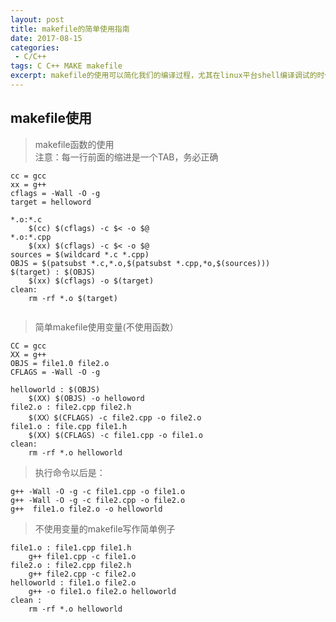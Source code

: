 ```yaml
---
layout: post
title: makefile的简单使用指南
date: 2017-08-15
categories:
 - C/C++
tags: C C++ MAKE makefile
excerpt: makefile的使用可以简化我们的编译过程，尤其在linux平台shell编译调试的时候，如果每次都手动输入命令的话无疑是一件很烦的事情，而恰恰makefile的产生可以每次只需要键入make就可以自动化编译，这真是很棒的事情，通常讲项目越复杂越能体现makefile的自动化编译方便之处！开启你的makefile之旅吧
---
```

## makefile使用  
> makefile函数的使用  
> 注意：每一行前面的缩进是一个TAB，务必正确


```
cc = gcc
xx = g++
cflags = -Wall -O -g
target = helloword

*.o:*.c
	$(cc) $(cflags) -c $< -o $@
*.o:*.cpp
	$(xx) $(cflags) -c $< -o $@
sources = $(wildcard *.c *.cpp)
OBJS = $(patsubst *.c,*.o,$(patsubst *.cpp,*o,$(sources)))
$(target) : $(OBJS)
	$(xx) $(cflags) -o $(target)
clean:
	rm -rf *.o $(target)
	
```  
> 简单makefile使用变量(不使用函数）

``` 
CC = gcc
XX = g++
OBJS = file1.0 file2.o 
CFLAGS = -Wall -O -g

helloworld : $(OBJS)
	$(XX) $(OBJS) -o helloword
file2.o : file2.cpp file2.h
	$(XX）$(CFLAGS) -c file2.cpp -o file2.o
file1.o : file.cpp file1.h
	$(XX) $(CFLAGS) -c file1.cpp -o file1.o
clean:
	rm -rf *.o helloworld
```   
> 执行命令以后是：

```  
g++ -Wall -O -g -c file1.cpp -o file1.o
g++ -Wall -O -g -c file2.cpp -o file2.o
g++  file1.o file2.o -o helloworld
```  
> 不使用变量的makefile写作简单例子

``` 
file1.o : file1.cpp file1.h
	g++ file1.cpp -c file1.o
file2.o : file2.cpp file2.h
	g++ file2.cpp -c file2.o 
helloworld : file1.o file2.o 
	g++ -o file1.o file2.o helloworld
clean :
	rm -rf *.o helloworld
``` 
